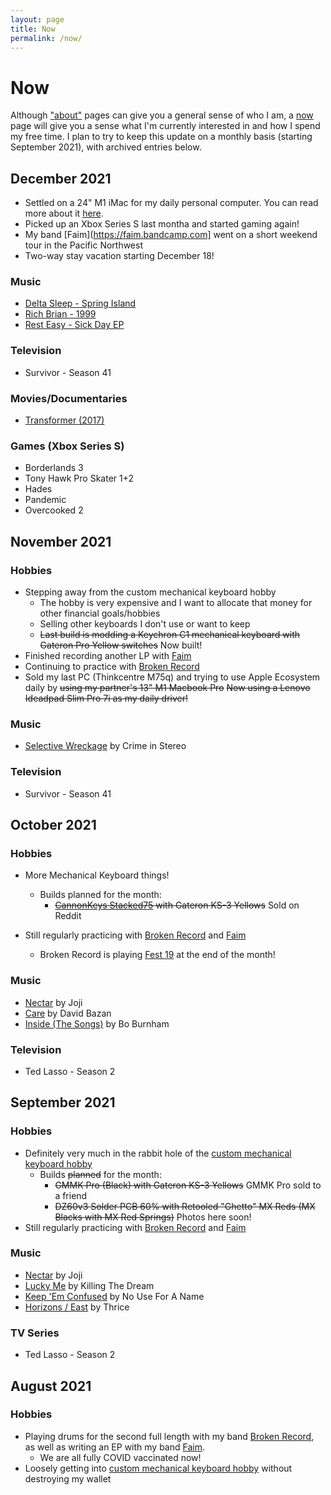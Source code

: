 ```yaml
---
layout: page
title: Now
permalink: /now/
---
```

# Now
Although ["about"](/) pages can give you a general sense of who I am, a [now](https://nownownow.com/about) page will give you a sense what I'm currently interested in and how I spend my free time. I plan to try to keep this update on a monthly basis (starting September 2021), with archived entries below.


## December 2021
* Settled on a 24" M1 iMac for my daily personal computer. You can read more about it [here](/blog/2021/12/18/back-to-mac/).
* Picked up an Xbox Series S last montha and started gaming again!
* My band [Faim](https://faim.bandcamp.com] went on a short weekend tour in the Pacific Northwest
* Two-way stay vacation starting December 18!

### Music
* [Delta Sleep - Spring Island](https://deltasleep.bandcamp.com/album/spring-island)
* [Rich Brian - 1999](https://us.7digital.com/artist/rich-brian/release/1999-12743826)
* [Rest Easy - Sick Day EP](https://resteasypunx.bandcamp.com/album/sick-day-ep)


### Television
* Survivor - Season 41 

### Movies/Documentaries
* [Transformer (2017)](https://www.imdb.com/title/tt7935784/)

### Games (Xbox Series S)
* Borderlands 3
* Tony Hawk Pro Skater 1+2
* Hades
* Pandemic
* Overcooked 2


## November 2021

### Hobbies
* Stepping away from the custom mechanical keyboard hobby
	- The hobby is very expensive and I want to allocate that money for other financial goals/hobbies
	- Selling other keyboards I don't use or want to keep
	- ~~Last build is modding a Keychron C1 mechanical keyboard with Gateron Pro Yellow switches~~ Now built!
* Finished recording another LP with [Faim](https://faim.bandcamp.com)
* Continuing to practice with [Broken Record](https://brokenrecordisaband.com)
* Sold my last PC (Thinkcentre M75q) and trying to use Apple Ecosystem daily by ~~using my partner's 13" M1 Macbook Pro~~ ~~Now using a Lenovo Ideadpad Slim Pro 7i as my daily driver!~~

### Music
* [Selective Wreckage](https://bridge9.bandcamp.com/album/selective-wreckage) by Crime in Stereo

### Television
* Survivor - Season 41

## October 2021

### Hobbies
* More Mechanical Keyboard things!
	+ Builds planned for the month:
		- ~~[CannonKeys Stacked75](https://cannonkeys.com/collections/keyboard-kits/products/stacked75-keyboard-kit) with Gateron KS-3 Yellows~~ Sold on Reddit 

* Still regularly practicing with [Broken Record](https://brokenrecordisaband.com) and [Faim](https://faim.bandcamp.com)
	+ Broken Record is playing [Fest 19](https://thefestfl.com/) at the end of the month!


### Music
* [Nectar](https://shop.jojimusic.com/products/nectar-digital-album) by Joji 
* [Care](https://davidbazan.bandcamp.com/album/care) by David Bazan
* [Inside (The Songs)](https://us.7digital.com/artist/bo-burnham/release/inside-the-songs-explicit-16438118?f=20%2C19%2C12%2C16%2C17%2C9%2C2) by Bo Burnham

### Television
* Ted Lasso - Season 2

## September 2021

### Hobbies

* Definitely very much in the rabbit hole of the [custom mechanical keyboard hobby](https://paramountkeeb.com/pages/what-are-custom-keyboards)
	+ Builds ~~planned~~ for the month:
		- ~~GMMK Pro (Black) with Gateron KS-3 Yellows~~ GMMK Pro sold to a friend
		- ~~DZ60v3 Solder PCB 60% with Retooled "Ghetto" MX Reds (MX Blacks with MX Red Springs)~~ Photos here soon!
* Still regularly practicing with [Broken Record](https://brokenrecordisaband.com) and [Faim](https://faim.bandcamp.com)

### Music 
* [Nectar](https://shop.jojimusic.com/products/nectar-digital-album) by Joji 
* [Lucky Me](https://killingthedream.bandcamp.com/album/lucky-me) by Killing The Dream
* [Keep 'Em Confused](https://nouseforaname.bandcamp.com/album/keep-them-confused) by No Use For A Name 
* [Horizons / East](https://officialthrice.bandcamp.com/album/horizons-east) by Thrice

### TV Series
* Ted Lasso - Season 2

## August 2021

### Hobbies
* Playing drums for the second full length with my band [Broken Record](https://brokenrecordisaband.com), as well as writing an EP with my band [Faim](https://faim.bandcamp.com).
	+ We are all fully COVID vaccinated now!
* Loosely getting into [custom mechanical keyboard hobby](https://www.youtube.com/watch?v=xzWm40Tq4F4) without destroying my wallet


